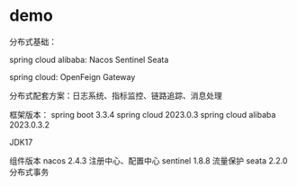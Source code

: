 # demo


分布式基础：

spring cloud alibaba:
Nacos
Sentinel
Seata

spring cloud:
OpenFeign
Gateway



分布式配套方案：日志系统、指标监控、链路追踪、消息处理


框架版本：
spring boot 3.3.4
spring cloud 2023.0.3
spring cloud alibaba 2023.0.3.2

JDK17

组件版本
nacos 2.4.3    注册中心、配置中心
sentinel 1.8.8  流量保护
seata 2.2.0 分布式事务




